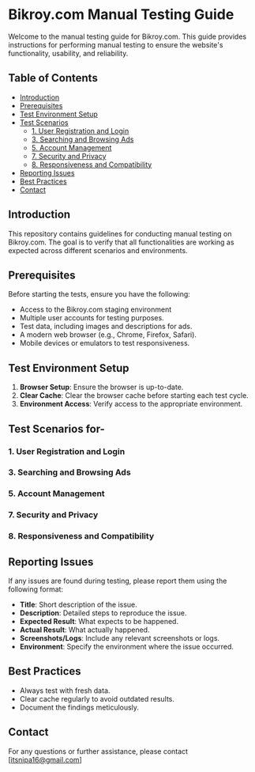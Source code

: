 
# Bikroy.com Manual Testing Guide

Welcome to the manual testing guide for Bikroy.com. This guide provides instructions for performing manual testing to ensure the website's functionality, usability, and reliability.

## Table of Contents

- [Introduction](#introduction)
- [Prerequisites](#prerequisites)
- [Test Environment Setup](#test-environment-setup)
- [Test Scenarios](#test-scenarios)
  - [1. User Registration and Login](#1-user-registration-and-login)
  - [3. Searching and Browsing Ads](#3-searching-and-browsing-ads)
  - [5. Account Management](#5-account-management)
  - [7. Security and Privacy](#7-security-and-privacy)
  - [8. Responsiveness and Compatibility](#8-responsiveness-and-compatibility)
- [Reporting Issues](#reporting-issues)
- [Best Practices](#best-practices)
- [Contact](#contact)

## Introduction

This repository contains guidelines for conducting manual testing on Bikroy.com. The goal is to verify that all functionalities are working as expected across different scenarios and environments.

## Prerequisites

Before starting the tests, ensure you have the following:

- Access to the Bikroy.com staging environment
- Multiple user accounts for testing purposes.
- Test data, including images and descriptions for ads.
- A modern web browser (e.g., Chrome, Firefox, Safari).
- Mobile devices or emulators to test responsiveness.

## Test Environment Setup

1. **Browser Setup**: Ensure the browser is up-to-date.
2. **Clear Cache**: Clear the browser cache before starting each test cycle.
3. **Environment Access**: Verify access to the appropriate environment.

## Test Scenarios for-

### 1. User Registration and Login

### 3. Searching and Browsing Ads

### 5. Account Management

### 7. Security and Privacy

### 8. Responsiveness and Compatibility

## Reporting Issues

If any issues are found during testing, please report them using the following format:

- **Title**: Short description of the issue.
- **Description**: Detailed steps to reproduce the issue.
- **Expected Result**: What expects to be happened.
- **Actual Result**: What actually happened.
- **Screenshots/Logs**: Include any relevant screenshots or logs.
- **Environment**: Specify the environment where the issue occurred.

## Best Practices

- Always test with fresh data.
- Clear cache regularly to avoid outdated results.
- Document the findings meticulously.

## Contact

For any questions or further assistance, please contact [itsnipa16@gmail.com]
